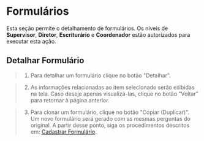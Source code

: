 # Formulários
Esta seção permite o detalhamento de formulários. Os níveis de **Supervisor**, **Diretor**, **Escriturário** e **Coordenador** estão autorizados para executar esta ação.

## Detalhar Formulário

> 1. Para detalhar um formulário clique no botão "Detalhar".
> <!-- colocar imagem -->
    
> 2. As informações relacionadas ao item selecionado serão exibidas na tela. Caso deseje apenas visualizá-las, clique no botão "Voltar" para retornar à página anterior.
> <!-- colocar imagem -->

> 3. Para clonar um formulário, clique no botão "Copiar (Duplicar)". Um novo formulário será gerado com as mesmas perguntas do original. A partir desse ponto, siga os procedimentos descritos em: [Cadastrar Formulário](../formularios/cadastrar-formulario.md).   